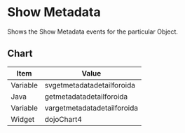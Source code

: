 # Show Metadata

Shows the Show Metadata events for the particular Object.

## Chart

|Item | Value |
| -- | -- |
|Variable | svgetmetadatadetailforoida |
|Java| getmetadatadetailforoida |
|Variable| vargetmetadatadetailforoida |
|Widget | dojoChart4 |